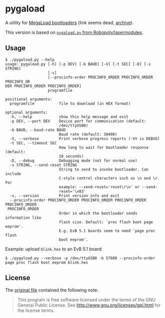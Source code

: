 # pygaload
A utility for [MegaLoad bootloaders][MegaLoad bootloader] (link seems dead,
[archive][MegaLoad bootloader archive]).

This version is based on
[`pygaload.py` from Robopoly/lasermodules][original file].


## Usage
```console
$ ./pygaload.py --help
usage: pygaload.py [-h] [-p DEV] [-b BAUD] [-V] [-t SEC] [-D] [-s STRING]
                   [-v]
                   [--procinfo-order PROCINFO_ORDER PROCINFO_ORDER PROCINFO_OR
DER PROCINFO_ORDER PROCINFO_ORDER]
                   programfile

positional arguments:
  programfile           file to download (in HEX format)

optional arguments:
  -h, --help            show this help message and exit
  -p DEV, --port DEV    Device port for communication (default:
                        /dev/ttyUSB0)
  -b BAUD, --baud-rate BAUD
                        Baud rate (default: 38400)
  -V, --verbose         Print verbose progress reports (-VV is DEBUG)
  -t SEC, --timeout SEC
                        How long to wait for bootloader response (default:
                        10 seconds)
  -D, --debug           Debugging mode (not for normal use)
  -s STRING, --send-reset STRING
                        String to send to invoke bootloader. Can include
                        C-style control characters such as \n and \r. For
                        example: --send-reset='reset\r\n' or --send-
                        reset='\x03'
  -v, --version         Print version info and exit
  --procinfo-order PROCINFO_ORDER PROCINFO_ORDER PROCINFO_ORDER PROCINFO_ORDER
 PROCINFO_ORDER
                        Order in which the bootloader sends information like
                        flash size. Default: `proc flash boot page eeprom'.
                        E.g. EvB 5.1 boards seem to need `page proc flash
                        boot eeprom'.
```

Example: upload `blink.hex` to an EvB 5.1 board:
```console
$ ./pygaload.py --verbose -p /dev/ttyUSB0 -b 57600 --procinfo-order page proc flash boot eeprom blink.hex
```


## License
The [original file][original file] contained the following note:

> This program is free software licensed under the terms of the GNU General
> Public License. See http://www.gnu.org/licenses/gpl.html for the license terms.


[original file]: https://github.com/Robopoly/lasermodules/blob/2333aa9272de6369d4d3a90a787136374d1e01da/pygaload.py
[MegaLoad bootloader]: http://www.microsyl.com/index.php/2010/03/30/megaload/
[MegaLoad bootloader archive]: https://web.archive.org/web/20210512054826/http://www.microsyl.com/index.php/2010/03/30/megaload/
